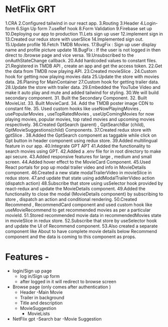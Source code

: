 # NetFlix GRT

1.CRA
2.Configured tailwind in our react app.
3.Routing
3.Header
4.Login-form
6.Sign Up form
7.useRef hook
8.Form Validation
9.Firebase set up
10.Deploying our app to production
11.Lets sign up user
12.implement sign in
13.Created our redux store with userSlice
14.Implemented sign out.
15.Update profile
16.Fetch TMDB Movies.
17.BugFix : Sign up user display name and profile picture update
18.BugFix : If the user is not logged in then direct to /browse page and vice versa.
19.Unsubscribed to the onAuthStateChange callback.
20.Add hardcoded values to constant files.
21.Registered in TMDB API , create an app and get the access token.
22.Get the data from TMDB now playing API.
23.Created movieSlice .
24.Custom hook for getting now playing movies data
25.Update the store with movies data.
26.Planing for MainContainer
27.Custom hook for getting trailer data.
28.Update the store with trailer data.
29.Embedded the YouTube Video and make it auto play and mute and added tailwind for styling.
30.We will build secondary component. 31. Built the Secondary Component. 32. Built MovieList. 33. Built MovieCard. 34. Add the TMDB poster image CDN to constant file. 35. Used custom hooks like useNowPlayingMovies , usePopularMovies , useTopRatedMovies , useUpComingMovies for now playing movies, popular movies, top rated movies and upcoming movies respectively.
36.Created GptSearch (parent) , GptSearchBar (child), GptMovieSuggestions(child) Components.
37.Created redux store with gptSlice .
38.Added the GptSearch component as taggable while click on Gpt button in header component using redux store.
39.Added multilingual feature in our app.
40.Integrate GPT APT
41.Added the functionality to search movies using GPT.
42.Added a .env file for in root directory to make api secure.
43.Added responsive features for large , medium and small screen.
44.Added hover effect to the MovieCard Component.
45.Used React portals for pop up modal trailer video and info in MovieDetails component.
46.Created a new state modalTrailerVideo in movieSlice in redux store.
47.and update that state using addModalTrailerVideo action (dispatch action)
48.Subscribe that store using usSelector hook provided by react-redux and update the MovieDetails component.
49.Added the functionality to close the modal (MovieDetails component) by subscribing to store , dispatch an action and conditional rendering.
50.Created Recommend , RecommendCard component and used custom hook like useMovieRecommend to get recommended movies as per a particular movieId.
51.Stored recommended movie data in recommendedMovies state in movieSlice in redux store.
52.Subscribe that store by useSelector hook and update the UI of Recommend component.
53.Also created a separate component like About to have complete movie details below Recommend component and the data is coming to this component as props.

# Features -

- login/Sign up page
  - log in/Sign up form
  - after logged in it will redirect to browse screen
- Browse page (only comes after authentication )
  - Header
    -Main Movie
  - Trailer in background
  - Title and description
  - MovieSuggestion
    - MovieLists
- NetFlix gpt
  -Search bar
  -Movie Suggestion
